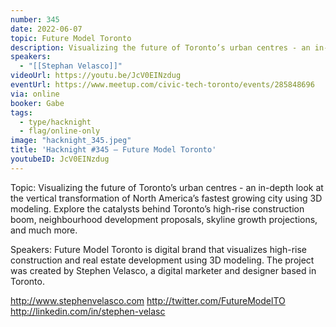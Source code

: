 ```yaml
---
number: 345
date: 2022-06-07
topic: Future Model Toronto
description: Visualizing the future of Toronto’s urban centres - an in-depth look at the vertical transformation of North America’s fastest growing city using 3D modeling. Explore the catalysts behind Toronto’s high-rise construction boom, neighbourhood development proposals, skyline growth projections, and much more.
speakers:
  - "[[Stephan Velasco]]"
videoUrl: https://youtu.be/JcV0EINzdug
eventUrl: https://www.meetup.com/civic-tech-toronto/events/285848696
via: online
booker: Gabe
tags:
  - type/hacknight
  - flag/online-only
image: "hacknight_345.jpeg"
title: 'Hacknight #345 – Future Model Toronto'
youtubeID: JcV0EINzdug
---
```


Topic:
Visualizing the future of Toronto’s urban centres - an in-depth look at the vertical transformation of North America’s fastest growing city using 3D modeling. Explore the catalysts behind Toronto’s high-rise construction boom, neighbourhood development proposals, skyline growth projections, and much more.

Speakers:
Future Model Toronto is digital brand that visualizes high-rise construction and real estate development using 3D modeling. The project was created by Stephen Velasco, a digital marketer and designer based in Toronto.

http://www.stephenvelasco.com
http://twitter.com/FutureModelTO
http://linkedin.com/in/stephen-velasc
